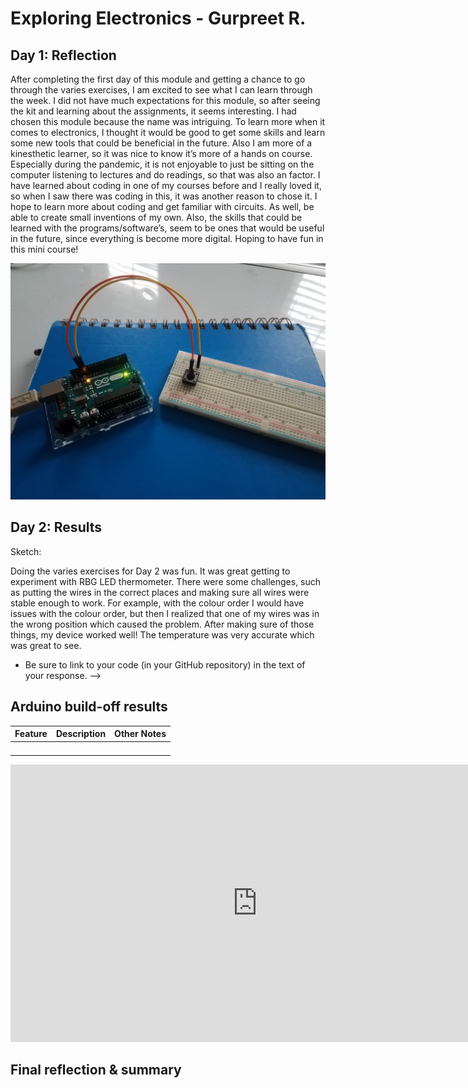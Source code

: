 # Exploring Electronics - Gurpreet R.
<!--
Welcome to your project page for Electronics for the Rest of Us. You'll use this page to describe and showcase your work throughout the module. 
A place for each deliverable has been created below for you in this markdown document. 
Note that comments (such as this) will not appear in the final markdown document (which you can view with the "Preview" button).
-->


## Day 1: Reflection

After completing the first day of this module and getting a chance to go through the varies exercises, I am excited to see what I can learn through the week. I did not have much expectations for this module, so after seeing the kit and learning about the assignments, it seems interesting. I had chosen this module because the name was intriguing. To learn more when it comes to electronics, I thought it would be good to get some skills and learn some new tools that could be beneficial in the future. Also I am more of a kinesthetic learner, so it was nice to know it’s more of a hands on course. Especially during the pandemic, it is not enjoyable to just be sitting on the computer listening to lectures and do readings, so that was also an factor. I have learned about coding in one of my courses before and I really loved it, so when I saw there was coding in this, it was another reason to chose it. I hope to learn more about coding and get familiar with circuits. As well, be able to create small inventions of my own. Also, the skills that could be learned with the programs/software’s, seem to be ones that would be useful in the future, since everything is become more digital. Hoping to have fun in this mini course! 

<!--
Inserting an image takes the form: 
![image alt text](url/to/photo "Logo Title Text")
See the following webpage for more information: https://github.com/adam-p/markdown-here/wiki/Markdown-Cheatsheet#images
Replace the elements below to insert your picture.
--> 
![Picture of my ciricut during the button stage](images/day1.jpg "This is my Button snap from today!")

## Day 2: Results
Sketch:

Doing the varies exercises for Day 2 was fun. It was great getting to experiment with RBG LED thermometer. There were some challenges, such as putting the wires in the correct places and making sure all wires were stable enough to work. For example, with the colour order I would have issues with the colour order, but then I realized that one of my wires was in the wrong position which caused the problem. After making sure of those things, my device worked well! The temperature was very accurate which was great to see.

- Be sure to link to your code (in your GitHub repository) in the text of your response.
-->

## Arduino build-off results
<!--
Upload your fully-commented Arduino sketch from the final product of your Arduino build-off into the top-level of your module GitHub repository.
In ~300 words, provide a final device description and product pitch: 
- What does it do? Use a table (created in markdown) to list and describe the features. You can use the template provided below. 
- Describe briefly how it works.
- How could it be used in everyday life (or maybe just in rare cases)? 
- Be sure to link to your code (in your GitHub repository) in the text of your response.
- Include a snippet of code using the ``` ``` characters to display the code properly. 
Finally, record a short (30 second) video of a 'product pitch' for your device. 
- Upload the video to Youtube, and use the sample code below to embed your video.
-->


<!--
Below is a general markdown table template. 
You can find more information at these links: 
- https://github.com/adam-p/markdown-here/wiki/Markdown-Cheatsheet#tables

-->
| Feature | Description | Other Notes |
|---------|-------------|-------------|
|         |             |             |
|         |             |             |
|         |             |             |
|         |             |             |


<!--
Below is an example of embedding a YouTube video in a markdown document for use in GitHub pages. 
Note that this video won't show when previewing the document in GitHub--it only works on the GitHub pages webpage. 
- Once your YouTube video is uploaded, right click and select ```<> Copy embed code```. 
- You can paste this code directly into your markdown document. 
- Note that you may want to adjust the width and height parameters to make it fit well in your webpage
-->

<iframe width="789" height="444" src="https://www.youtube.com/embed/dQw4w9WgXcQ" frameborder="0" allow="accelerometer; autoplay; encrypted-media; gyroscope; picture-in-picture" allowfullscreen></iframe>


## Final reflection & summary
<!--
In ~300 words:
- Summarize your experience in this module. What you learned, what you liked, what you found challenging.
- Reflect upon your learning and its relevance in your life.
-->
